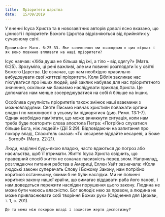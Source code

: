 ```yaml
---
title:  Пріоритети царства
date:   15/09/2019
---
```


У вченні Ісуса Христа та в новозавітних авторів доволі ясно вказано, що цінності і пріоритети Божого Царства відрізняються від прийнятих у сучасному світі.

`Прочитайте Матв. 6:25-33. Яке запевнення ми знаходимо в цих віршах і як воно повинно впливати на наші пріоритети?`

Ісус навчав: «Хіба душа не більша від їжі, а тіло – від одягу?» (Матв. 6:25). Зрозуміло, ці речі важливі, але ми повинні розглядати їх у світлі Божого Царства. Це означає, що нам необхідно правильно вибудовувати свої життєві пріоритети. Коли Біблія закликає нас піклуватися про інших людей, цей заклик набуває для нас пріоритетного значення, оскільки ми бажаємо наслідувати приклад Христа. Це допомагає нам менше зосереджуватися на собі й більше на інших.

Особлива сукупність пріоритетів також змінює наші взаємини з можновладцями. Святе Письмо навчає християн поважати органи влади і по можливості в усьому їм підкорятися (див. Римл. 13:1-7). Однак необхідно пам’ятати, що може виникнути ситуація, коли нам треба буде повторити слова апостола Петра: «Потрібно слухатися більше Бога, ніж людей!» (Дії 5:29). Відповідаючи на запитання про покору владі, Спаситель сказав: «То кесареве віддайте кесареві, а Боже – Богові!» (Матв. 22:21).

Люди, наділені будь-якою владою, часто вдаються до погроз або насильства, щоб її втримати. Життя Ісуса Христа свідчить, що праведний спосіб життя не означає пасивність перед злом. Наприклад, розглядаючи питання рабства в Америці, Еллен Уайт зазначала: «Коли людські закони суперечать Слову і Божому Закону, нам потрібно коритися останньому, якими б не були наслідки. Ми не повинні коритися закону нашої країни, що вимагає віддавати раба його панові, і нам доведеться пережити наслідки порушення цього закону. Людина не може бути чиєюсь власністю. Бог володіє нею за правом, а людина не може привласнювати собі творіння Божих рук» (Свідчення для Церкви, т. 1, с. 201).

`Де та межа між покорою владі і захистом жертв деспотизму?`
